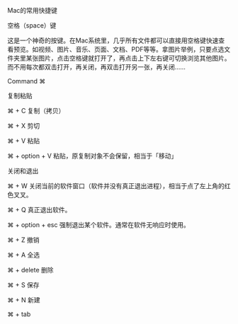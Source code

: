 Mac的常用快捷键





空格（space）键

这是一个神奇的按键。在Mac系统里，几乎所有文件都可以直接用空格键快速查看预览。如视频、图片、音乐、页面、文档、PDF等等。拿图片举例，只要点选文件夹里某张图片，点击空格键就打开了，再点击上下左右键可切换浏览其他图片。而不用每次都双击打开，再关闭，再双击打开另一张，再关闭……



Command ⌘

复制粘贴

⌘ + C 复制（拷贝）

⌘ + X 剪切

⌘ + V 粘贴

⌘ + option + V 粘贴，原复制对象不会保留，相当于「移动」

关闭和退出

⌘ + W 关闭当前的软件窗口（软件并没有真正退出进程），相当于点了左上角的红色叉叉。

⌘ + Q 真正退出软件。

⌘ + option + esc 强制退出某个软件。通常在软件无响应时使用。



⌘ + Z 撤销

⌘ + A 全选

⌘ + delete 删除

⌘ + S 保存

⌘ + N 新建

⌘ + tab


